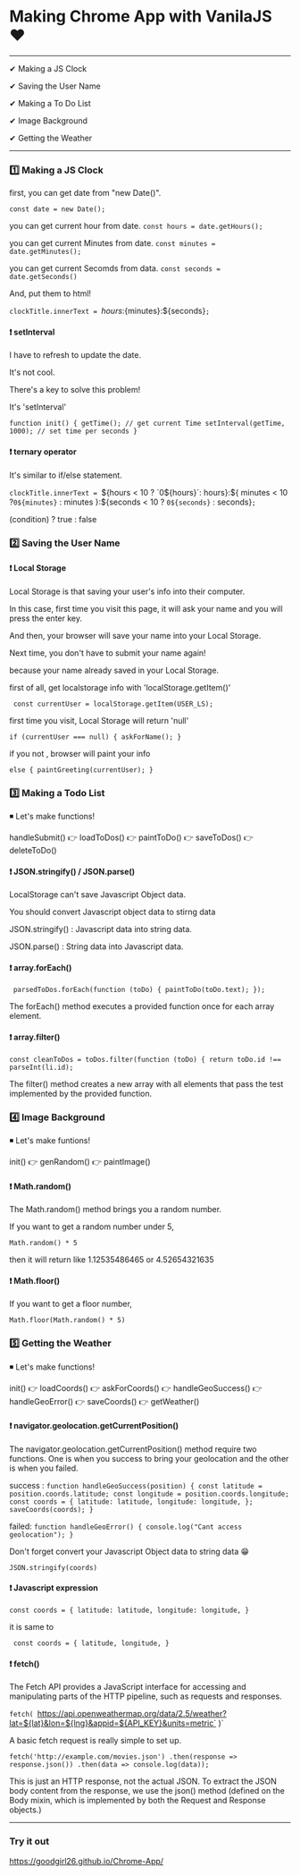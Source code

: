 # Making Chrome App with VanilaJS ❤

---

✔ Making a JS Clock

✔ Saving the User Name

✔ Making a To Do List

✔ Image Background

✔ Getting the Weather

---

### 1️⃣ Making a JS Clock

first, you can get date from "new Date()".

`const date = new Date();`

you can get current hour from date.
`const hours = date.getHours();`

you can get current Minutes from date.
`const minutes = date.getMinutes();`

you can get current Secomds from data.
`const seconds = date.getSeconds() `

And, put them to html!

`clockTitle.innerText = `${hours}:${minutes}:${seconds}`;`

#### ❗ setInterval

I have to refresh to update the date.

It's not cool.

There's a key to solve this problem!

It's 'setInterval'

`function init() { getTime(); // get current Time setInterval(getTime, 1000); // set time per seconds }`

#### ❗ ternary operator

It's similar to if/else statement.

`clockTitle.innerText = `${hours < 10 ? `0${hours}`: hours}:${ minutes < 10 ?`0${minutes}` : minutes
  }:${seconds < 10 ? `0${seconds}` : seconds}`;`

(condition) ? true : false

### 2️⃣ Saving the User Name

#### ❗ Local Storage

Local Storage is that saving your user's info into their computer.

In this case, first time you visit this page, it will ask your name and you will press the enter key.

And then, your browser will save your name into your Local Storage.

Next time, you don't have to submit your name again!

because your name already saved in your Local Storage.

first of all, get localstorage info with 'localStorage.getItem()'

` const currentUser = localStorage.getItem(USER_LS);`

first time you visit, Local Storage will return 'null'

`if (currentUser === null) { askForName(); } `

if you not , browser will paint your info

`else { paintGreeting(currentUser); }`

### 3️⃣ Making a Todo List

◾ Let's make functions!

handleSubmit() 👉 loadToDos() 👉 paintToDo() 👉 saveToDos() 👉 deleteToDo()

#### ❗ JSON.stringify() / JSON.parse()

LocalStorage can't save Javascript Object data.

You should convert Javascript object data to stirng data

JSON.stringify() : Javascript data into string data.

JSON.parse() : String data into Javascript data.

#### ❗ array.forEach()

` parsedToDos.forEach(function (toDo) { paintToDo(toDo.text); });`

The forEach() method executes a provided function once for each array element.

#### ❗ array.filter()

`const cleanToDos = toDos.filter(function (toDo) { return toDo.id !== parseInt(li.id);`

The filter() method creates a new array with all elements that pass the test implemented by the provided function.

### 4️⃣ Image Background

◾ Let's make funtions!

init() 👉 genRandom() 👉 paintImage()

#### ❗ Math.random()

The Math.random() method brings you a random number.

If you want to get a random number under 5,

`Math.random() * 5`

then it will return like 1.12535486465 or 4.52654321635

#### ❗ Math.floor()

If you want to get a floor number,

`Math.floor(Math.random() * 5)`

### 5️⃣ Getting the Weather

◾ Let's make functions!

init() 👉 loadCoords() 👉 askForCoords() 👉 handleGeoSuccess() 👉 handleGeoError() 👉 saveCoords() 👉 getWeather()

#### ❗ navigator.geolocation.getCurrentPosition()

The navigator.geolocation.getCurrentPosition() method require two functions. One is when you success to bring your geolocation and the other is when you failed.

success : `function handleGeoSuccess(position) { const latitude = position.coords.latitude; const longitude = position.coords.longitude; const coords = { latitude: latitude, longitude: longitude, }; saveCoords(coords); }`

failed: `function handleGeoError() { console.log("Cant access geolocation"); }`

Don't forget convert your Javascript Object data to string data
😁

`JSON.stringify(coords)`

#### ❗ Javascript expression

`const coords = { latitude: latitude, longitude: longitude, }`

it is same to

` const coords = { latitude, longitude, }`

#### ❗ fetch()

The Fetch API provides a JavaScript interface for accessing and manipulating parts of the HTTP pipeline, such as requests and responses.

`fetch( `https://api.openweathermap.org/data/2.5/weather?lat=${lat}&lon=${lng}&appid=${API_KEY}&units=metric`
)`

A basic fetch request is really simple to set up.

`fetch('http://example.com/movies.json') .then(response => response.json()) .then(data => console.log(data));`

This is just an HTTP response, not the actual JSON. To extract the JSON body content from the response, we use the json() method (defined on the Body mixin, which is implemented by both the Request and Response objects.)

---

### Try it out

https://goodgirl26.github.io/Chrome-App/
